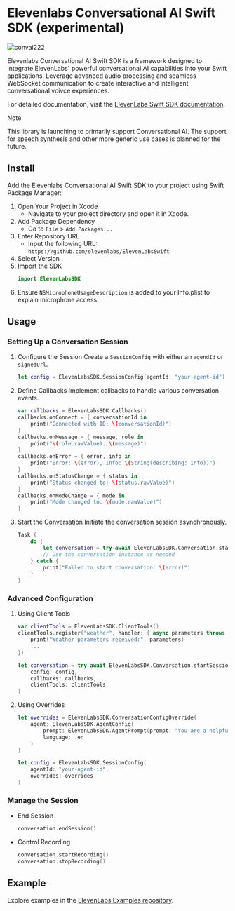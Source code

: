 # Elevenlabs Conversational AI Swift SDK (experimental)

![convai222](https://github.com/user-attachments/assets/ca4fa726-5e98-4bbc-91b2-d055e957df7d)

Elevenlabs Conversational AI Swift SDK is a framework designed to integrate ElevenLabs' powerful conversational AI capabilities into your Swift applications. Leverage advanced audio processing and seamless WebSocket communication to create interactive and intelligent conversational voivce experiences.

For detailed documentation, visit the [ElevenLabs Swift SDK documentation](https://elevenlabs.io/docs/conversational-ai/libraries/conversational-ai-sdk-swift).

> [!NOTE]  
> This library is launching to primarily support Conversational AI. The support for speech synthesis and other more generic use cases is planned for the future.

## Install

Add the Elevenlabs Conversational AI Swift SDK to your project using Swift Package Manager:

1. Open Your Project in Xcode
   - Navigate to your project directory and open it in Xcode.
2. Add Package Dependency
   - Go to `File` > `Add Packages...`
3. Enter Repository URL
   - Input the following URL: `https://github.com/elevenlabs/ElevenLabsSwift`
4. Select Version
5. Import the SDK
   ```swift
   import ElevenLabsSDK
   ```
6. Ensure `NSMicrophoneUsageDescription` is added to your Info.plist to explain microphone access.

## Usage

### Setting Up a Conversation Session

1. Configure the Session
   Create a `SessionConfig` with either an `agendId` or `signedUrl`.

   ```swift
   let config = ElevenLabsSDK.SessionConfig(agentId: "your-agent-id")
   ```

2. Define Callbacks
   Implement callbacks to handle various conversation events.

   ```swift
   var callbacks = ElevenLabsSDK.Callbacks()
   callbacks.onConnect = { conversationId in
       print("Connected with ID: \(conversationId)")
   }
   callbacks.onMessage = { message, role in
       print("\(role.rawValue): \(message)")
   }
   callbacks.onError = { error, info in
       print("Error: \(error), Info: \(String(describing: info))")
   }
   callbacks.onStatusChange = { status in
       print("Status changed to: \(status.rawValue)")
   }
   callbacks.onModeChange = { mode in
       print("Mode changed to: \(mode.rawValue)")
   }
   ```

3. Start the Conversation
   Initiate the conversation session asynchronously.

   ```swift
   Task {
       do {
           let conversation = try await ElevenLabsSDK.Conversation.startSession(config: config, callbacks: callbacks)
           // Use the conversation instance as needed
       } catch {
           print("Failed to start conversation: \(error)")
       }
   }
   ```

### Advanced Configuration

1. Using Client Tools

   ```swift
   var clientTools = ElevenLabsSDK.ClientTools()
   clientTools.register("weather", handler: { async parameters throws -> String? in
       print("Weather parameters received:", parameters)
       ...
   })

   let conversation = try await ElevenLabsSDK.Conversation.startSession(
       config: config,
       callbacks: callbacks,
       clientTools: clientTools
   )
   ```

2. Using Overrides

   ```swift
   let overrides = ElevenLabsSDK.ConversationConfigOverride(
       agent: ElevenLabsSDK.AgentConfig(
           prompt: ElevenLabsSDK.AgentPrompt(prompt: "You are a helpful assistant"),
           language: .en
       )
   )

   let config = ElevenLabsSDK.SessionConfig(
       agentId: "your-agent-id",
       overrides: overrides
   )
   ```

### Manage the Session

- End Session

  ```swift
  conversation.endSession()
  ```

- Control Recording

  ```swift
  conversation.startRecording()
  conversation.stopRecording()
  ```

## Example

Explore examples in the [ElevenLabs Examples repository](https://github.com/elevenlabs/elevenlabs-examples/tree/main/examples/conversational-ai/swift).
